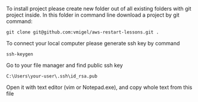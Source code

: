 To install project please create new folder out of all existing folders with git project inside.
In this folder in command line download a project by git command:
```
git clone git@github.com:vmigel/aws-restart-lessons.git .
```

To connect your local computer please generate ssh key by command
```
ssh-keygen
```
Go to your file manager and find public ssh key
```
C:\Users\your-user\.ssh\id_rsa.pub
```
Open it with text editor (vim or Notepad.exe), and copy whole text from this file

